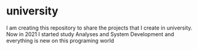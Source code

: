 # university
I am creating this repository to share the projects that I create in university. Now in 2021 I started study Analyses and System Development and everything is new on this programing world
